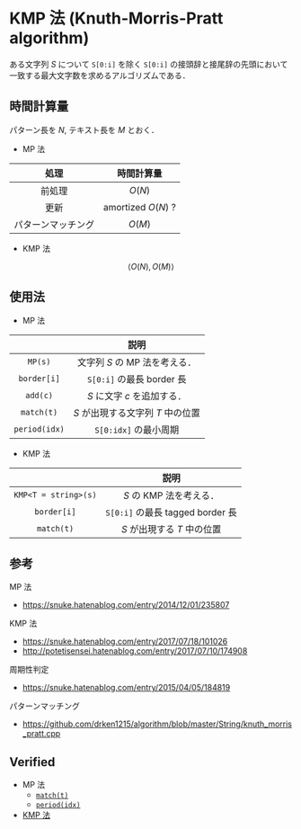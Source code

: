 # KMP 法 (Knuth-Morris-Pratt algorithm)

ある文字列 $S$ について `S[0:i]` を除く `S[0:i]` の接頭辞と接尾辞の先頭において一致する最大文字数を求めるアルゴリズムである．


## 時間計算量

パターン長を $N$, テキスト長を $M$ とおく．

- MP 法

|処理|時間計算量|
|:--:|:--:|
|前処理|$O(N)$|
|更新|$\text{amortized } O(N)$ ?|
|パターンマッチング|$O(M)$|

- KMP 法

$$\langle O(N), O(M) \rangle$$


## 使用法

- MP 法

||説明|
|:--:|:--:|
|`MP(s)`|文字列 $S$ の MP 法を考える．|
|`border[i]`|`S[0:i]` の最長 border 長|
|`add(c)`|$S$ に文字 $c$ を追加する．|
|`match(t)`|$S$ が出現する文字列 $T$ 中の位置|
|`period(idx)`|`S[0:idx]` の最小周期|

- KMP 法

||説明|
|:--:|:--:|
|`KMP<T = string>(s)`|$S$ の KMP 法を考える．|
|`border[i]`|`S[0:i]` の最長 tagged border 長|
|`match(t)`|$S$ が出現する $T$ 中の位置|


## 参考

MP 法
- https://snuke.hatenablog.com/entry/2014/12/01/235807

KMP 法
- https://snuke.hatenablog.com/entry/2017/07/18/101026
- http://potetisensei.hatenablog.com/entry/2017/07/10/174908

周期性判定
- https://snuke.hatenablog.com/entry/2015/04/05/184819

パターンマッチング
- https://github.com/drken1215/algorithm/blob/master/String/knuth_morris_pratt.cpp


## Verified

- MP 法
  - [`match(t)`](https://onlinejudge.u-aizu.ac.jp/solutions/problem/ALDS1_14_B/review/4086469/emthrm/C++14)
  - [`period(idx)`](https://codeforces.com/contest/1138/submission/68089639)
- [KMP 法](https://onlinejudge.u-aizu.ac.jp/solutions/problem/ALDS1_14_B/review/4086467/emthrm/C++14)
